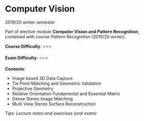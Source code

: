 # Computer Vision

2019/20 winter semester

Part of elective module **Computer Vision and Pattern Recognition**, combined with course *Pattern Recognition* (2019/20 winter).

**Course Difficulty**: ⭐️⭐️⭐️

**Exam Difficulty**: ⭐️⭐️⭐️

**Contents**:

* Image based 3D Data Capture
* Tie Point Matching and Geometric Validation
* Projective Geometry
* Relative Orientation Fundamental and Essential Matrix
* Dense Stereo Image Matching
* Multi View Stereo Surface Reconstruction

*Tips: Lecture notes and exercises (oral exam)*